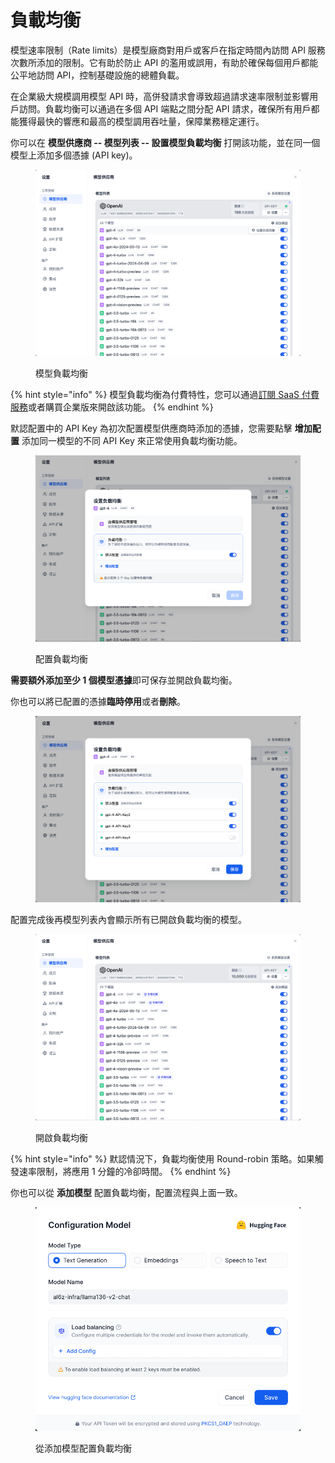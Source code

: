 # 負載均衡

模型速率限制（Rate limits）是模型廠商對用戶或客戶在指定時間內訪問 API 服務次數所添加的限制。它有助於防止 API 的濫用或誤用，有助於確保每個用戶都能公平地訪問 API，控制基礎設施的總體負載。

在企業級大規模調用模型 API 時，高併發請求會導致超過請求速率限制並影響用戶訪問。負載均衡可以通過在多個 API 端點之間分配 API 請求，確保所有用戶都能獲得最快的響應和最高的模型調用吞吐量，保障業務穩定運行。

你可以在 **模型供應商 -- 模型列表 -- 設置模型負載均衡** 打開該功能，並在同一個模型上添加多個憑據 (API key)。

<figure><img src="../../.gitbook/assets/image (60).png" alt="" width="563"><figcaption><p>模型負載均衡</p></figcaption></figure>

{% hint style="info" %}
模型負載均衡為付費特性，您可以通過[訂閱 SaaS 付費服務](../../getting-started/cloud.md#ding-yue-ji-hua)或者購買企業版來開啟該功能。
{% endhint %}

默認配置中的 API Key 為初次配置模型供應商時添加的憑據，您需要點擊 **增加配置** 添加同一模型的不同 API Key 來正常使用負載均衡功能。

<figure><img src="../../.gitbook/assets/image (61).png" alt="" width="563"><figcaption><p>配置負載均衡</p></figcaption></figure>

**需要額外添加至少 1 個模型憑據**即可保存並開啟負載均衡。

你也可以將已配置的憑據**臨時停用**或者**刪除**。

<figure><img src="../../.gitbook/assets/image (65).png" alt="" width="563"><figcaption></figcaption></figure>

配置完成後再模型列表內會顯示所有已開啟負載均衡的模型。

<figure><img src="../../.gitbook/assets/image (64).png" alt="" width="563"><figcaption><p>開啟負載均衡</p></figcaption></figure>

{% hint style="info" %}
默認情況下，負載均衡使用 Round-robin 策略。如果觸發速率限制，將應用 1 分鐘的冷卻時間。
{% endhint %}

你也可以從 **添加模型** 配置負載均衡，配置流程與上面一致。

<figure><img src="../../.gitbook/assets/image (57).png" alt="" width="563"><figcaption><p>從添加模型配置負載均衡</p></figcaption></figure>
